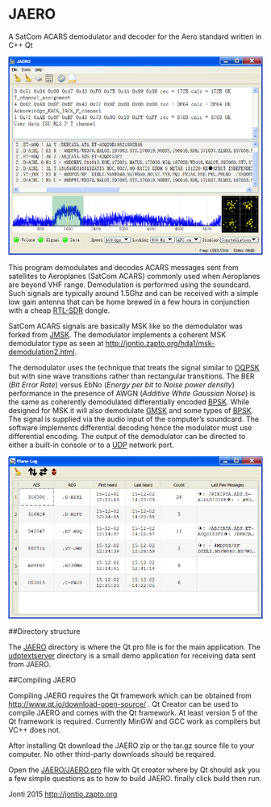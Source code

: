 # JAERO
A SatCom ACARS demodulator and decoder for the Aero standard written in C++ Qt

![](images/screenshot-win-main.png)

This program demodulates and decodes ACARS messages sent from satellites to Aeroplanes (SatCom ACARS) commonly used when Aeroplanes are beyond VHF range. Demodulation is performed using the soundcard.
Such signals are typically around 1.5Ghz and can be received with a simple low gain antenna that can be home brewed in a few hours in conjunction with a cheap [RTL-SDR] dongle.

SatCom ACARS signals are basically MSK like so the demodulator was forked from [JMSK]. The demodulator implements a coherent MSK demodulator type as seen at http://jontio.zapto.org/hda1/msk-demodulation2.html.

The demodulator uses the technique that treats the signal similar to [OQPSK] but with sine wave transitions rather than rectangular transitions. The BER (*Bit Error Rate*) versus EbNo (*Energy per bit to Noise power density*) performance in the presence of AWGN (*Additive White Gaussian Noise*) is the same as coherently demodulated differentially encoded [BPSK]. While designed for MSK it will also demodulate [GMSK] and some types of [BPSK]. The signal is supplied via the audio input of the computer’s soundcard.
The software implements differential decoding hence the modulator must use differential encoding. The output of the demodulator can be directed to either a built-in console or to a [UDP] network port.

![](images/screenshot-win-planelog.png)

##Directory structure

The [JAERO](JAERO) directory is where the Qt pro file is for the main application. The [udptextserver](udptextserver) directory is a small demo application for receiving data sent from JAERO.

##Compiling JAERO

Compiling JAERO requires the Qt framework which can be obtained from http://www.qt.io/download-open-source/ . Qt Creator can be used to compile JAERO and comes with the Qt framework. At least version 5 of the Qt framework is required. Currently MinGW and GCC work as compilers but VC++ does not.

After installing Qt download the JAERO zip or the tar.gz source file to your computer. No other third-party downloads should be required.

Open the [JAERO/JAERO.pro](JAERO/JAERO.pro) file with Qt creator where by Qt should ask you a few simple questions as to how to build JAERO. finally click build then run.

Jonti 2015
http://jontio.zapto.org

[OQPSK]: https://en.wikipedia.org/wiki/Phase-shift_keying#Offset_QPSK_.28OQPSK.29
[GMSK]: https://en.wikipedia.org/wiki/Minimum-shift_keying#Gaussian_minimum-shift_keying
[BPSK]: https://en.wikipedia.org/wiki/Phase-shift_keying#Binary_phase-shift_keying_.28BPSK.29
[UDP]: https://en.wikipedia.org/wiki/User_Datagram_Protocol
[SSB]: https://en.wikipedia.org/wiki/Single-sideband_modulation
[Arduino]: https://www.arduino.cc/
[Varicode]: https://en.wikipedia.org/wiki/Varicode
[Spectrum Lab]: http://www.qsl.net/dl4yhf/spectra1.html
[JMSK]: https://github.com/jontio/JMSK
[RTL-SDR]: http://www.rtl-sdr.com/about-rtl-sdr/
